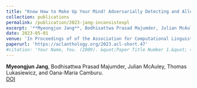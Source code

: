 ```yaml
---
title: "Know How to Make Up Your Mind! Adversarially Detecting and Alleviating Inconsistencies in Natural Language Explanations"
collection: publications
permalink: /publication/2023-jang-inconsistexpl
excerpt: '**Myeongjun Jang**, Bodhisattwa Prasad Majumder, Julian McAuley, Thomas Lukasiewicz, and Oana-Maria Camburu.'
date: 2023-05-01
venue: 'In Proceedings of of the Association for Computational Linguistics: ACL 2023, pp.540-553, Associations for Computational Linguistics'
paperurl: 'https://aclanthology.org/2023.acl-short.47'
#citation: 'Your Name, You. (2009). &quot;Paper Title Number 1.&quot; <i>Journal 1</i>. 1(1).'
---
```

**Myeongjun Jang**, Bodhisattwa Prasad Majumder, Julian McAuley, Thomas Lukasiewicz, and Oana-Maria Camburu.  
[DOI](https://aclanthology.org/2023.acl-short.47)
